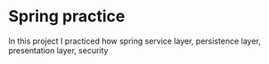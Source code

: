 # Spring practice 

In this project I practiced how spring service layer, persistence layer, presentation layer, security